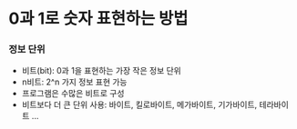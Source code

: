 # 0과 1로 숫자 표현하는 방법

### 정보 단위

- 비트(bit): 0과 1을 표현하는 가장 작은 정보 단위
- n비트: 2^n 가지 정보 표현 가능
- 프로그램은 수많은 비트로 구성
- 비트보다 더 큰 단위 사용: 바이트, 킬로바이트, 메가바이트, 기가바이트, 테라바이트 ...
